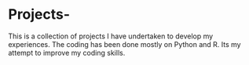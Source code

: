 # Projects-
This is a collection of projects I have undertaken to develop my experiences. The coding has been done mostly on Python and R. Its my 
attempt to improve my coding skills.

